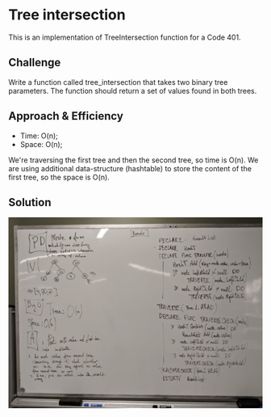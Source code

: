 # Tree intersection
<!-- Short summary or background information -->
This is an implementation of TreeIntersection function for a Code 401.

## Challenge
<!-- Description of the challenge -->
Write a function called tree_intersection that takes two binary tree parameters. The function should return a set of values found in both trees.

## Approach & Efficiency

* Time: O(n);
* Space: O(n);

We're traversing the first tree and then the second tree, so time is O(n). 
We are using additional data-structure (hashtable) to store the content of the first tree, so the space is O(n).

## Solution
<!-- Embedded whiteboard image -->
![image](https://raw.githubusercontent.com/al1s/Data-Structures-and-Algorithms/master/assets/tree_intersection.jpg)